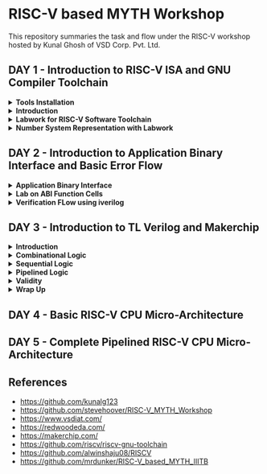 # RISC-V based MYTH Workshop

This repository summaries the task and flow under the RISC-V workshop hosted by Kunal Ghosh of VSD Corp. Pvt. Ltd. 


## DAY 1 - Introduction to RISC-V ISA and GNU Compiler Toolchain

<details>
<summary><strong>Tools Installation</strong></summary>

Under this section, we go over the necessary tool installations for RISC-V based MYTH workshop. The system used is Zorin OS 16.3, and kernel version - 5.15.0-50-generic.

- Follow the steps.

```bash
sudo apt install libboost-all-dev
git clone https://github.com/kunalg123/riscv_workshop_collaterals.git
cd riscv_workshop_collaterals
chmod +x run.sh
./run.sh
```

- Once run, a make error occurs. It is ignored and and the following commands are given

 ```bash
cd ~/riscv_toolchain/iverilog/
git checkout --track -b v10-branch origin/v10-branch
git pull 
chmod 777 autoconf.sh 
./autoconf.sh 
./configure 
make
sudo make install
```


- Now set the PATH variable in .bashrc file

```bash
gedit .bashrchttps://vsdiat.com/home
#Instead of shant put your username
export PATH="/home/shant/riscv_toolchain/riscv64-unknown-elf-gcc-8.3.0-2019.08.0-x86_64-linux-ubuntu14/bin:$PATH" 
source .bashrc
```
 
</details>


<details>
<summary><strong>Introduction</strong></summary>

RISC-V is an open-source instruction set architecture (ISA) for computer processors. An instruction set architecture defines the set of instructions that a processor can execute and the organization and behaviour of those instructions. RISC-V is unique in that any single company or organization does not own it. and it is freely available for anyone to use, modify, and implement without the need for licensing fees or proprietary restrictions.

![risc1](https://github.com/Shant1R/RISC-V/assets/59409568/a9782f60-fa86-454a-af08-6a7d56a4c4e2)
 
 - Application software (apps) and hardware are linked by 'system software'.There are various layers of **system software**. This includes major components like Compiler and Assembler.
 - The compiler compiles high-level codes like C and C++ to Instructions(eg: the codes inside .exe files) that can be read by the Assembler.
 - The Assembler converts it into binary codes which the machine can understand. The instructions act as an interface between the high-level language and the machine language.
 - The converted binary is then given to an RTL snippet that understands the instruction. This is done by a Hardware Description Language (HDL).
 - This is basically called RTL implementation and a netlist is being generated. with this, a physical design implementation of the design is generated.

The RISC-V has been designed to support extensive customization and specialization which can be extended  with  one  or  more  optional  instruction-set  extensions,  but  the  base  integer instructions cannot be redefine. The different instructions included in RISC-V are listed below.

1. Pseudo instructions - For e.g- mv,li,ret etc
2. Base integer instruction (RV64I, RV32I)-For e.g-lui,addi etc
3. Multiply extension (RV64M) -For e.g- mulw,divw etc
4. Single and double floating point instruction (RV64F, RV64D) -For e.g- flw,fadd etc
5. Application binary instruction 
6. Memory allocation and stack pointer

</details>


<details>
<summary><strong>Labwork for RISC-V Software Toolchain</strong></summary>
 
Under this section, we first create a C program file and verify if the logic using gcc. Here we have made a program to sum all the numbers from 1 to 50. Code for sum1toN.c ->

```bash
#include <stdio.h>
int main(){
int n = 50,sum=0,i;
for(i=0;i<=n;i++)
{
    sum= sum +i;
}
printf("The sum of %d consecutive numbers is :%d \n",n,sum);
return 0;
}
```

- Now we execute the code using RISC-V compiler. This gives us the assembly level solution. The code is coverted to RISC-V ISA.

```bash
/home/shant/riscv_toolchain/riscv64-unknown-elf-gcc-8.3.0-2019.08.0-x86_64-linux-ubuntu14/bin/riscv64-unknown-elf-gcc -O1 -mabi=lp64 -march=rv64i -o sum1toN.o sum1toN.c
/home/shant/riscv_toolchain/riscv64-unknown-elf-gcc-8.3.0-2019.08.0-x86_64-linux-ubuntu14/bin/riscv64-unknown-elf-objdump -d sum1toN.o | less
```
- The first commmand line generates the ISA file and the second command gives a detailed insight.
- It can be calculated using the memory locations, how many instructions are given. For this example, we can verify by counting.
- We have total 36 instructions.

![Screenshot from 2023-08-21 14-32-16](https://github.com/Shant1R/RISC-V/assets/59409568/6223591e-74cd-4fd4-9d16-d6a2dc7929bb)


- Introducting ***spike*** debugger. It helps to check upon the data stored at a location before and after the statement execution. It also provides a proper output similar to incase of using gcc compiler.
- To **compile** the Code 

```bash
./riscv_toolchain/riscv64-unknown-elf-gcc-8.3.0-2019.08.0-x86_64-linux-ubuntu14/bin/spike pk sum1toN.o
```

![Screenshot from 2023-08-21 14-12-31](https://github.com/Shant1R/RISC-V/assets/59409568/edebc8cc-5916-4b2f-9eb7-2645f61b26b2)

- To **debug** the code.

```bash
/riscv_toolchain/riscv64-unknown-elf-gcc-8.3.0-2019.08.0-x86_64-linux-ubuntu14/bin/spike -d pk sum1toN.o
(spike) until pc 0 101aa
bbl loader
(spike) 
core   0: 0x00000000000101aa (0x03200793) li      a5, 50
(spike) reg 0 a5
0x0000000000000032
(spike) 
core   0: 0x00000000000101ae (0xfef42223) sw      a5, -28(s0)

```
![Screenshot from 2023-08-21 14-37-32](https://github.com/Shant1R/RISC-V/assets/59409568/e9e58ccf-972d-4361-8a16-9805eea676ab)



- To **exit** the debugger.

```bash
(spike) q
```
![Screenshot from 2023-08-21 14-37-35](https://github.com/Shant1R/RISC-V/assets/59409568/e3ba0032-4985-4270-8cd0-93639e9043fe)

 
</details>


<details>

<summary><strong>Number System Representation with Labwork </strong></summary>

In RISC-V and computer architecture in general, several terms relate to data representation and storage. Let's explore them:

1. **Byte:** - A byte is the fundamental unit of data storage and representation in computers. It consists of 8 bits and can represent a single character or value.

2. **Word:** - A word typically refers to the natural data size that a processor operates with. In RISC-V, the term "word" can vary based on the architecture. For example, in RV32 (32-bit architecture), a word is 4 bytes (32 bits), while in RV64 (64-bit architecture), a word is 8 bytes (64 bits).

3. **Double Word:** - A double word is twice the size of a word. In RISC-V, for example, in RV32, a double word is 8 bytes (64 bits), and in RV64, a double word is 16 bytes (128 bits).

4. **Least Significant Bit (LSB):** -  The least significant bit is the lowest-order bit in a binary representation. 

5. **Most Significant Bit (MSB):** -  The most significant bit is the highest-order bit in a binary representation. It has the greatest influence on the overall value of a number. The MSB is the bit that represents the largest power of two.


6. **Endianess:** - Endianess refers to how multi-byte data is stored in memory. In a big-endian system, the most significant byte is stored at the lowest memory address, while in a little-endian system, the least significant byte is stored at the lowest memory address. RISC-V supports both big-endian and little-endian modes.

7. **Byte addressing** -  is a memory addressing scheme used in computer systems to identify and access individual bytes of data within the computer's memory. In byte addressing, each individual byte in the memory has a unique address, allowing direct access to and manipulation of single bytes of data. In RISC-V, like in many other computer architectures, memory is byte-addressable.

Understanding these terms is crucial when working with data representation, memory allocation, and programming in computer systems, including the RISC-V architecture.

Integer number representation refers to the method used to represent whole numbers (integers) within a computer's memory or processor. There are different ways to represent integers in binary form, which is the fundamental language of computers. On a high level, we recognize numbers as decimals but computers recognize them as binary (1's or 0's). So binary conversion is key here.

***Unsigned Numbers***
  
- Unsigned numbers are a type of integer representation that only includes non-negative integers. These numbers do not have a sign bit to indicate whether they are positive or negative; they represent values greater than or equal to zero. In binary representation, all the bits are used to represent the magnitude of the number, and there is no need to allocate a bit for the sign.

- Unsigned numbers are often used in situations where negative values are not relevant or meaningful. They can represent quantities, indices, counts, and other values that are always positive or zero.

![Screenshot from 2023-08-21 00-15-15](https://github.com/Shant1R/RISC-V/assets/59409568/fe9c1f86-1a27-43b8-8937-1877f5e8a835)


***Signed Number***

- Signed numbers are a type of integer representation that includes both positive and negative integers. In computer systems, signed numbers are represented using various methods to indicate the sign and magnitude of the number.
- Two's complement is the most widely used method for representing signed integers in computers. In this method, the leftmost bit (the most significant bit) is the sign bit. A value of 0 in the sign bit represents a positive number, and a value of 1 represents a negative number. The remaining bits represent the magnitude of the number in binary form.
- To negate a number in two's complement, you invert all the bits (change 0s to 1s and vice versa) and then add 1 to the result. This method simplifies arithmetic operations and eliminates the need for a separate subtraction circuit.

***Lab 1***

- Under this, we execute the code to find out the biggest 64 bit number stored, using the c file unsigned.c

```bash
#include <stdio.h>
#include <math.h>
int main() {
unsigned long long int max = (unsigned long long int) (pow(2,64) -1);
printf("highest number represented by unsigned long long int is %llu\n", max);
return 0;
}
```

- Upon execution, we determine the highest numerical value.

![Screenshot from 2023-08-21 14-54-16](https://github.com/Shant1R/RISC-V/assets/59409568/bf9f1797-f283-4ff1-8015-884b9e80efd0)

- This can be verified by putting power value more than 64, we will still get the same value.
- Upon going below, we get a smaller value.
- In case, we multiply the value by -1 in the code, we get output as 0.

```bash
unsigned long long int max = (unsigned long long int) (pow(2,10) * -1);
```

![Screenshot from 2023-08-21 15-00-49](https://github.com/Shant1R/RISC-V/assets/59409568/b8130b2d-f78a-4a7e-b97d-bb85721dec5a)

- To obtain a negetive value, we would remove the *unsigned* keyword.

```bash
long long int max = (long long int) (pow(2,10) * -1);
```

![Screenshot from 2023-08-21 15-05-49](https://github.com/Shant1R/RISC-V/assets/59409568/14d1fbb6-486a-447f-bc28-1de932b37240)


***Lab 2***

- Under this lab, we have been provided with the code to find the highest and lowest of the 64 bit signed numbers.
- Code for signed.c

```bash
#include <stdio.h>
#include <math.h>
int main() {
long long int max = (int) (pow(2,63) -1);
long long int min = (int) (pow(2,63) * -1);
printf("highest number represented by long long int is %lld\n", max);
printf("lowest number represented by long long int is %lld\n", min);
return 0;
```

- This gives incorrerct output for the values. We rectify the error and execute using RISC-V compiler.
- Debugged Code for signed.c


```bash
#include <stdio.h>
#include <math.h>
int main() {
long long int max = (long long int) (pow(2,63) -1);
long long int min = (long long int) (pow(2,63) * -1);
printf("highest number represented by long long int is %lld\n", max);
printf("lowest number represented by long long int is %lld\n", min);
return 0;
```
  

![Screenshot from 2023-08-21 15-11-37](https://github.com/Shant1R/RISC-V/assets/59409568/87cba4d0-4842-46dd-a28d-31f2dbe11920)

Table for memory size along with the format specifier for various data types.

![Screenshot from 2023-08-21 15-13-33](https://github.com/Shant1R/RISC-V/assets/59409568/7aab2123-77f1-4e48-8631-c78a93da9ce3)

 
</details>






## DAY 2 - Introduction to Application Binary Interface and Basic Error Flow

<details>

<summary><strong>Application Binary Interface</strong></summary>

The Application Binary Interface (ABI) is a set of rules and conventions that dictate how binary code communicates and interacts with other binary code, usually across different components of a software system or even across different software systems. In simpler terms, it defines how functions are called, how data is organized, and how components cooperate at the binary level. ABIs are crucial for enabling interoperability between different software components, whether they're compiled by the same or different compilers, or even running on different hardware architectures. Operating systems, libraries, and various programming languages need to adhere to a specific ABI to ensure that their binary components can work together seamlessly.

There are different interfaces in a computer system. 

![Screenshot from 2023-08-21 15-26-45](https://github.com/Shant1R/RISC-V/assets/59409568/510ff58c-2a73-45ee-9e3c-921c5be722a3)

We have gone through the ISA and RTL layer interfaces. One such interface is ABI. If an applicatin programmer has to access the hardware resources, one has to do it using the registers, which is done using the ABI also known as system calls. 

To have a better understanding, we need to have an insight into the memory and storage for RISC-V. 

- RISC V belongs to the little endian memory addressing system, which means that the least significant byte of a word is stored in the smallest memory address. 
- In RISC V architecture, the width of the register is defined as XLEN. For RV64 and RV32, the widths are 64 bits and 32 bits, respectively.
- It is to note that there are 32 registor provided, which can be of 32 or 64 bits.
- There are two ways to store a data into the registors

![Screenshot from 2023-08-21 16-00-23](https://github.com/Shant1R/RISC-V/assets/59409568/9c44636f-01f9-42b0-b6d2-40a64981b9f5)

- First, one can directly loaded into the data into the registors, The second being via memory.
- The data is split into 8 parts of each being 8 bits, ie double-words each. Then the most significant byte is loaded into the little endian procedure and so forth. 


Now, we will look into how to do some basic functions and they structure of the said instruction for the operation. 

***Operation load***

```bash
ld x8,16(x23)
```
![Screenshot from 2023-08-21 16-23-55](https://github.com/Shant1R/RISC-V/assets/59409568/6a153963-21cb-4be2-8e4f-9910c4a7d081)

- The opcode for ld is defined in opcode and funct3.
- rd defines the destination register
- rs1 points to the memory location for loading, ie source register.
- immediate gives the exact memory location for loading by adding it to the rs1 value, ie offset.

***Operation add***

```bash
add x8,x29,x8
```
![Screenshot from 2023-08-21 16-24-13](https://github.com/Shant1R/RISC-V/assets/59409568/54290ba8-f719-4be1-8605-06dd28fee9d4)

- The opcode for ld is defined in opcode, funct3 and funct7.
- rd defines the destination register
- rs1 and rs2 are the two source registers.

***Operation store***

```bash
sd x8,8(x23)
```
![Screenshot from 2023-08-21 16-24-34](https://github.com/Shant1R/RISC-V/assets/59409568/765f8f21-41d7-4988-ab7b-a569ee1dcb9f)

- The opcode for ld is defined in opcode and funct3.
- rs1 and rs2 are the two source registers.
- immediate ie offset is split into two parts.

*NOTE* -- we see that all the source and destination registers are defined using 5 bits, thus only 32 unique locations can be stored, hence the reason why RISC-V has 32 registers for design.

It uses different registers(32 in number) which are each of width of 32 bit for RV32 ( and widht of for RV64) . For base integer instructions there are broadly 3 types of of such registers:

 - I-type : For instructions having immediate values as operands.
 - R-type : For instructions having only registers as operands.
 - S-type : For instructions used for storing operations.

![Screenshot from 2023-08-21 16-39-14](https://github.com/Shant1R/RISC-V/assets/59409568/d24a5248-2f46-478d-92b7-8319fa9945ed)

- The table summaries how the RISC-V architecture defines the 32 registers for different usages and there ABI names.
 
</details>



<Details>

<summary><strong>Lab on ABI Function Cells</strong></summary>

Under this section, we look into how to convert write an equivalent c program using the ABI registers for RISC-V. We have taken the example for the program to add the numbers from 1 tp 10.

- Algorithm for the given operation is -->

![Screenshot from 2023-08-21 17-29-00](https://github.com/Shant1R/RISC-V/assets/59409568/ce511ce6-1021-4638-b49c-59fb96909c77)

- C code for the summation
```bash
#include <stdio.h>
extern int load(int x,int y);
int main()
 {
 	int result = 0;
	int count =9;
 	result = load(0x0,count+1);
 	printf("Sum of numbers from 1 to %d is %d\n",count,result);
 } 
```

- Code for the load file. It is saved as load.S; with an extension of .S

```bash
.section .text
.global load
.type load, @function

load: 
     add   a4,a0,zero    //initialize sum register a4 with 0x0
     add   a2,a0,a1      //store count of 10 in reg a. reg a1 is loaded with 0xa(decimal 10) from main
     add   a3,a0,zero    //initialize intermediate sum reg a3 by 0x0

loop:
 add   a4,a3,a4     // Incremental addition
     addi  a3,a3,1      // Increment intermediate register by 1
     blt   a3,a2,loop   // If a3 is less than a2,branch to label <loop> 
     add   a0,a4,zero   // store final result to reg a0 so that it can be read by main pgm
     ret
```

- We execute the program on the terminal using the following set of commands.

```bash
riscv64-unknown-elf-gcc -ofast -o custom1to10.o custom1to10.c load.S
./riscv_toolchain/riscv64-unknown-elf-gcc-8.3.0-2019.08.0-x86_64-linux-ubuntu14/bin/spike  pk custom1to10.o
riscv64-unknown-elf-objdump -d custom1to10.o  | less
```

- Output on the terminal

![Screenshot from 2023-08-21 17-46-37](https://github.com/Shant1R/RISC-V/assets/59409568/21aae137-27d9-45f3-82de-7866b7a767fe)

- Instruction set generated under ABI.
   
![Screenshot from 2023-08-21 17-44-46](https://github.com/Shant1R/RISC-V/assets/59409568/2b040457-d5dc-4e22-a4cd-385940056f59)

 
</Details>

<details>
<summary><strong>Verification FLow using iverilog</strong></summary>

Under the previous section, we saw how to run a C program and the assembly level program and called it back to the main C program. This was simualtion based experiments. We will now see how to run the same C program on a RISC-V based architecture.

![Screenshot from 2023-08-21 18-00-13](https://github.com/Shant1R/RISC-V/assets/59409568/ce29a725-0b84-4e8b-baa7-5d532943796a)

- The image describes the flow for the operations.
- We have riscv cpu program code through which we send the HEX format file of c program to show output the output of the given code.

***Have to complete this***

</details>

## DAY 3 - Introduction to TL Verilog and Makerchip

<details>
<summary><strong>Introduction</strong></summary>

Under this section, we are going to look into:

- Logic gates
- MakerChip platform(IDE)
- Combinational Logic
- Sequential Logic
- Piplining logic
- State

We will be using TLverilog which is an extension of verilog and Makerchip IDE to visualise the design.

***Logic Gates***
 Logic gates are fundamental building blocks of digital circuits. They are electronic devices that perform basic logical operations on one or more binary inputs (usually 0 or 1) to produce a single binary output. These gates are the foundation of all digital systems, including computers, microcontrollers, and other digital devices. Logic gates are typically implemented using electronic components such as transistors.

The most common logic gates are:
1. NOT
2. AND
3. OR
4. NAND
5. NOR
6. XOR
7. XNOR

![Screenshot from 2023-08-21 18-30-47](https://github.com/Shant1R/RISC-V/assets/59409568/04d63592-d329-460c-8a97-856ca4be33db)
- The image provides the truth tables for the various logic gates along with logic diagrams.

![Screenshot from 2023-08-21 18-36-15](https://github.com/Shant1R/RISC-V/assets/59409568/0f002dc6-0c39-4f84-9d37-ec7de1538296)

- The images shows the various syntax for the logic gates. Our main focus will be on verilog.


***Introduction to Makerchip*** [*link to the platform*](https://makerchip.com/)

Makerchip is an online platform that provides an integrated development environment (IDE) for digital design and verification using SystemVerilog and TL Verilog. It allows engineers, students, and enthusiasts to design and simulate digital circuits, develop RTL (Register Transfer Level) code, and explore hardware design concepts without requiring the local installation of tools. TL-Verilog was used as the HDL of choice for this project. Projects on Makerchip can be completely designed using TL-Verilog. Transaction Level - Verilog standard is an extension of Verilog which has various advantages like simpler syntax, shorter codes and easy pipelining.

There are several example designs on makerchip to practice and get familiaried with the platform. 
      
</details>


<details>
<summary><strong>Combinational Logic</strong></summary>

Under this section, we will go over a few lab examples using Makerchip to have a firm grasp.

***Loading Pythagorean Implementation Example on Makerchip IDE***

![Screenshot from 2023-08-21 19-12-44](https://github.com/Shant1R/RISC-V/assets/59409568/97fb65fa-e161-4c35-bb29-19d601939fed)

***NOT Gate or INVERTER using Makerchip IDE***

![Screenshot from 2023-08-21 19-17-12](https://github.com/Shant1R/RISC-V/assets/59409568/d7d95f96-8338-4a03-afb5-857a32f9d592)

***NAND Gate using Makerchip IDE***

![Screenshot from 2023-08-21 19-19-05](https://github.com/Shant1R/RISC-V/assets/59409568/226f5d3d-8e4f-4d9c-9c02-404a36a2643a)

***Lab on Vector usage on TLverilog using Makerchip IDE***

![Screenshot from 2023-08-21 19-23-03](https://github.com/Shant1R/RISC-V/assets/59409568/94e2f15c-39a0-47dd-b0e1-24c8af15ec72)

***Implementation of MUX using Makerchip IDE***
  - We implement a single bit input output MUX followed by an 8 bit i/o MUX.

![Screenshot from 2023-08-21 19-30-44](https://github.com/Shant1R/RISC-V/assets/59409568/3abdb9c7-0f01-4615-9307-7849b4f544c0)

***Implementation of Calculator***
- Under this lab example, we will implement a simple calculator that performs operations of +,-,*,/ and gives the output depending upon the select line of operation.

![Screenshot from 2023-08-21 19-42-55](https://github.com/Shant1R/RISC-V/assets/59409568/ff3f0a6e-ac11-43b8-b066-2ecf0b8e3a3f)

 
</details>



<details>
<summary><strong>Sequential Logic</strong></summary>

Under this section, we will look into the implementation of sequential logic circuits on Makerchip IDE. Sequential logic integrates a clock that defines the flow and transition of data. The cicuit also integrates a reset which upon activation will reset the output to a pre-defined value. The most common flipflop used is D flip flop.

- The circuits can be refered as a state machine as well, the flops are followed by the combinational logic.

![Screenshot from 2023-08-21 19-54-30](https://github.com/Shant1R/RISC-V/assets/59409568/29c9037d-e4a3-446c-92b9-8003b9fb8514)

***Fibonacci Series Implementation***
- Fibonacci series is a number is the sum of its previous two numbers, ie. 1,1,2,3,5,8,13,.....

![Screenshot from 2023-08-21 20-01-47](https://github.com/Shant1R/RISC-V/assets/59409568/6bc181c9-4324-4398-a4b5-3270c97ab529)

***Free-running Counter***

![Screenshot from 2023-08-21 20-06-27](https://github.com/Shant1R/RISC-V/assets/59409568/a55ff9ab-6bdb-49a8-b019-502f0857c964)

***Sequentail Calculator***
- We implement a sequential calculator that updates on each clock cycle.
- The circuit diagram

![Screenshot from 2023-08-21 20-14-25](https://github.com/Shant1R/RISC-V/assets/59409568/8e324946-81c9-44ff-9cbd-a9ceda2eec4e)

- The implementation on Makerchip IDE.

![Screenshot from 2023-08-21 20-19-17](https://github.com/Shant1R/RISC-V/assets/59409568/d026e26f-48e1-4d23-b67e-c6597129c9c4)
  
 
</details>



<details>
<summary><strong>Pipelined Logic</strong></summary>

Pipelining is a technique used in digital design and computer architecture to improve the efficiency and performance of processing by breaking down a task into smaller stages that can be executed concurrently. Here are some of the benefits of pipelining -
- Increased throughput
- Reduced latency
- Better resource utilization
- Improved parallelism
- Smoother performance
- Scalability
- Faster clock speeds
- Reduced dependencies
- Flexibility
- Efficient resource sharing

Pipelining or timing abstract is an important feature in TL verilog as it can be implemented very easily with fewer codes as compared to system verilog which reduces bugs to a great extent. An example of the pipeling for pythogoras theorem using both TL verilog and system verilog in this repo . In TL verilog pipeling can be implemented by defining the pipeline as |calc and the different pipeline stages should be properly align and are indicated by @1, @2 and so on.

***Pipelined Pythegorean Imoplementation***

![Screenshot from 2023-08-21 22-46-05](https://github.com/Shant1R/RISC-V/assets/59409568/b42db4a1-f350-41c2-8f43-4bb01f5aa242)

***Fibonacci Series in Pipeline***

![Screenshot from 2023-08-21 23-05-14](https://github.com/Shant1R/RISC-V/assets/59409568/66861067-a0f5-455e-aad1-e8a0940fa82c)

![Screenshot from 2023-08-21 23-06-28](https://github.com/Shant1R/RISC-V/assets/59409568/7015b8b1-1e1b-4e1a-8844-44a05faf49f5)

***Creating the given Pipelined Circuit on Makerchip IDE***
- Under this, we are given a pipelined structure and asked to recreate it on Makerchip using TLverilog

![Screenshot from 2023-08-21 23-27-31](https://github.com/Shant1R/RISC-V/assets/59409568/3992333b-027d-46b4-addf-c420e26fc858)


***Counter and Calculator in Pipeline***

![Screenshot from 2023-08-21 23-46-12](https://github.com/Shant1R/RISC-V/assets/59409568/de9b933d-cf40-421c-86fc-9a0afd47af0b)

***2-Cycle Calculator***
- Under this lab work, we have to implement the given pipelined circuit

![Screenshot from 2023-08-21 23-49-16](https://github.com/Shant1R/RISC-V/assets/59409568/e4ece843-45cb-4eb0-a714-17a5515ec71d)

- Implementation on Makerchip IDE is shown as below.

```bash
$reset = *reset;
   
   |calc
      @1
         $val1[31:0] = >>2$out[31:0];
         $val2[31:0] = $rand2[3:0];

         $sum[31:0] = $val1+$val2;
         $dif[31:0] = $val1-$val2;
         $mul[31:0] = $val1*$val2;
         $div[31:0] = $val1/$val2;
         $valid[1:0] = $reset ? 0 : >>1$valid + 1'b1;
         
      @2
         $out[31:0] = !($reset &&  !($valid))? 1 :($op[1] ? ($op[0] ? $div : $mul):($op[0] ? $dif : $sum));
         
```  
- Makerchip IDE

![Screenshot from 2023-08-21 23-58-16](https://github.com/Shant1R/RISC-V/assets/59409568/99bb5b8d-3a96-4e1f-8191-e0ca11c56471)

</details>



<details>
<summary><strong>Validity</strong></summary>

Validity is another feature in TL verilog which is asserted if a particular transactions in a pipeline is valid or true. A new scope, called “when” scope is introduced for this and it is denoted as ?$valid. This new scope has many advantages - easier design, cleaner debug, better error checking and automated clock gating. Validity provides :

- Easier debug
- Cleaner design
- Better error checking
- Automated Clock gating

**Clock Gating**
- Clock signals are distributed to EVERY flip-flop.
- Clocks toggle twice per cycle. This consumes power.
- Clock gating avoids toggling clock signals.
- TL-Verilog can produce fine-grained gating (or enables).

Thus, in TLverilog, we don't have to look into clock gating individually. It gets considered and covered with the Validity concept.

***Distance Accumulator using Makerchip IDE***

- The pipelined block diagram for the accumulator

![Screenshot from 2023-08-22 00-35-34](https://github.com/Shant1R/RISC-V/assets/59409568/da2db1b9-97e7-4aae-8de0-52896328f434)

- Code for the design on TLverilog
```bash
|calc
      
      @1
         $reset = *reset;    
      
      ?$valid
         @1
            $aa_sq[31:0] = $aa[3:0] ** 2;
            $bb_sq[31:0] = $bb[3:0] ** 2;
          @2
            $cc_sq[31:0] = $aa_sq + $bb_sq;
          @3
            $cc[31:0] = sqrt($cc_sq);
            
      @4
         $tot_dis[63:0] = 
                   $reset ? '0 :
                   $valid ? >>1$tot_dis + $cc :
                            >>1$tot_dis;
```

- Implementation using Makerchip IDE

![Screenshot from 2023-08-22 00-42-40](https://github.com/Shant1R/RISC-V/assets/59409568/8d5a2474-a29c-4ef6-8af0-c368fae02458)


***2-Cycle Calculator with Validity***
Under this lab work we design a 2-cycle calculator along with the validity functionality.

- Pipelined Logic Design to be implemented

![Screenshot from 2023-08-22 00-56-10](https://github.com/Shant1R/RISC-V/assets/59409568/350d2d90-6f9a-4cd9-a2e9-7265104f6c39)

- Code on TLverilog

```bash
BKL
```

- Implementation on Makerchip IDE.



***Calculator with Single-value Memory***

</details>



<details>
<summary><strong>Wrap Up</strong></summary>
 
</details>



## DAY 4 - Basic RISC-V CPU Micro-Architecture
 
## DAY 5 - Complete Pipelined RISC-V CPU Micro-Architecture

## References
- https://github.com/kunalg123
- https://github.com/stevehoover/RISC-V_MYTH_Workshop
- https://www.vsdiat.com/
- https://redwoodeda.com/
- https://makerchip.com/
- https://github.com/riscv/riscv-gnu-toolchain
- https://github.com/alwinshaju08/RISCV
- https://github.com/mrdunker/RISC-V_based_MYTH_IIITB


